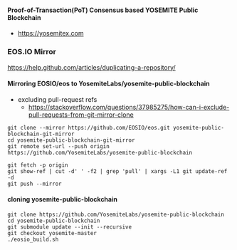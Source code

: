 #### Proof-of-Transaction(PoT) Consensus based YOSEMITE Public Blockchain 
* https://yosemitex.com

### EOS.IO Mirror
https://help.github.com/articles/duplicating-a-repository/

#### Mirroring EOSIO/eos to YosemiteLabs/yosemite-public-blockchain 
* excluding pull-request refs
  - https://stackoverflow.com/questions/37985275/how-can-i-exclude-pull-requests-from-git-mirror-clone

```console
git clone --mirror https://github.com/EOSIO/eos.git yosemite-public-blockchain-git-mirror
cd yosemite-public-blockchain-git-mirror
git remote set-url --push origin https://github.com/YosemiteLabs/yosemite-public-blockchain

git fetch -p origin
git show-ref | cut -d' ' -f2 | grep 'pull' | xargs -L1 git update-ref -d
git push --mirror
```

#### cloning yosemite-public-blockchain
```console
git clone https://github.com/YosemiteLabs/yosemite-public-blockchain
cd yosemite-public-blockchain
git submodule update --init --recursive
git checkout yosemite-master
./eosio_build.sh
```
